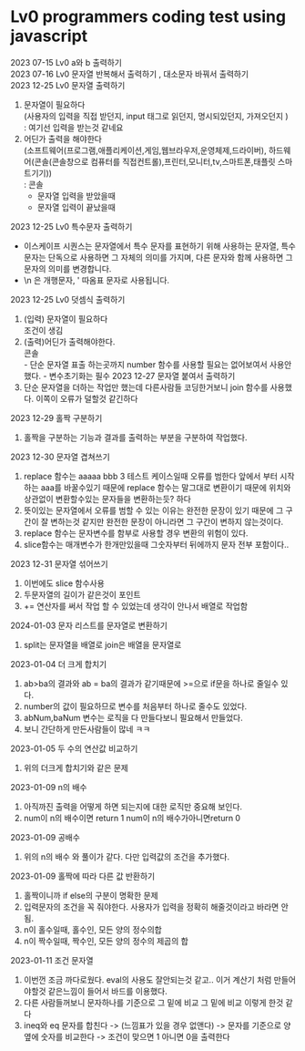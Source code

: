 # Lv0 programmers coding test using javascript
2023 07-15 Lv0 a와 b 출력하기 <br>
2023 07-16 Lv0 문자열 반복해서 출력하기 , 대소문자 바꿔서 출력하기<br>
2023 12-25 Lv0 문자열 출력하기 <br>
1) 문자열이 필요하다 <br> (사용자의 입력을 직접 받던지, input 태그로 읽던지, 명시되있던지, 가져오던지 ) <br>: 여기선 입력을 받는것 같네요<br>
2) 어딘가 출력을 해야한다 <br> (소프트웨어(프로그램,애플리케이션,게임,웹브라우저,운영체제,드라이버), 하드웨어(콘솔(콘솔창으로 컴퓨터를 직접컨트롤),프린터,모니터,tv,스마트폰,태플릿 스마트기기))<br>: 콘솔
    -   문자열 입력을 받았을때 
    -   문자열 입력이 끝났을때
    
2023 12-25 Lv0 특수문자 출력하기 <br>
- 이스케이프 시퀀스는 문자열에서 특수 문자를 표현하기 위해 사용하는 문자열, 특수문자는 단독으로 사용하면 그 자체의 의미를 가지며, 다른 문자와 함께 사용하면 그 문자의 의미를 변경합니다.
- \n 은 개행문자, \' 따옴표 문자로 사용됩니다.

2023 12-25 Lv0 덧셈식 출력하기 <br>
1) (입력) 문자열이 필요하다 <br> 조건이 생김<br>
2) (출력)어딘가 출력해야한다.<br> 콘솔 <br>
       - 단순 문자열 표출 하는곳까지 number 함수를 사용할 필요는 없어보여서 사용안했다.
       - 변수초기화는 필수
2023 12-27 문자열 붙여서 출력하기
1) 단순 문자열을 더하는 작업만 했는데 다른사람들 코딩한거보니 join 함수를 사용했다. 이쪽이 오류가 덜할것 같긴하다

2023 12-29 홀짝 구분하기
1) 홀짝을 구분하는 기능과 결과를 출력하는 부분을 구분하여 작업했다.

2023 12-30 문자열 겹쳐쓰기
1) replace 함수는 aaaaa bbb 3 테스트 케이스일때 오류를 범한다 앞에서 부터 시작하는 aaa를 바꿀수있기 때문에 replace 함수는 말그대로 변환이기 때문에 위치와 상관없이 변환할수있는 문자들을 변환하는듯? 하다 
2) 뜻이있는 문자열에서 오류를 범할 수 있는 이유는 완전한 문장이 있기 때문에 그 구간이 잘 변하는것 같지만 완전한 문장이 아니라면 그 구간이 변하지 않는것이다. 
3) replace 함수는 문자변수를 함부로 사용할 경우 변환의 위험이 있다.
4) slice함수는 매개변수가 한개만있을때 그숫자부터 뒤에까지 문자 전부 포함이다..

2023 12-31 문자열 섞어쓰기
1) 이번에도 slice 함수사용 
2) 두문자열의 길이가 같은것이 포인트
3) += 연산자를 써서 작업 할 수 있었는데 생각이 안나서 배열로 작업함

2024-01-03 문자 리스트를 문자열로 변환하기
1) split는 문자열을 배열로 join은 배열을 문자열로

2023-01-04 더 크게 합치기
1) ab>ba의 결과와 ab = ba의 결과가 같기때문에 >=으로 if문을 하나로 줄일수 있다.
2) number의 값이 필요하므로 변수를 처음부터 하나로 줄수도 있었다.
3) abNum,baNum 변수는 로직을 다 만들다보니 필요해서 만들었다.
4) 보니 간단하게 만든사람들이 많네 ㅋㅋ
   
2023-01-05 두 수의 연산값 비교하기
1) 위의 더크게 합치기와 같은 문제

2023-01-09 n의 배수 
1) 아직까진 출력을 어떻게 하면 되는지에 대한 로직만 중요해 보인다.
2) num이 n의 배수이면 return 1 num이 n의 배수가아니면return 0

2023-01-09 공배수
1) 위의 n의 배수 와 풀이가 같다. 다만 입력값의 조건을 추가했다.

2023-01-09 홀짝에 따라 다른 값 반환하기
1) 홀짝이니까 if else의 구분이 명확한 문제
2) 입력문자의 조건을 꼭 줘야한다. 사용자가 입력을 정확히 해줄것이라고 바라면 안됨.
3) n이 홀수일때, 홀수인, 모든 양의 정수의합
4) n이 짝수일때, 짝수인, 모든 양의 정수의 제곱의 합

2023-01-11 조건 문자열
1) 이번껀 조금 까다로웠다. eval의 사용도 잘안되는것 같고.. 이거 계산기 처럼 만들어야할것 같은느낌이 들어서 바드를 이용했다.
2) 다른 사람들꺼보니 문자하나를 기준으로 그 밑에 비교 그 밑에 비교 이렇게 한것 같다
3) ineq와 eq 문자를 합친다 -> (느낌표가 있을 경우 없앤다) -> 문자를 기준으로 양옆에 숫자를 비교한다 -> 조건이 맞으면 1 아니면 0을 출력한다
